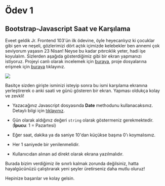 # Ödev 1

## Bootstrap-Javascript Saat ve Karşılama

Eveet geldik Jr. Frontend 103'ün ilk ödevine, öyle heyecanlıyız ki çocuklar gibi şen ve neşeli, gözlerimizi dört açtık içimizde kelebekler ben annemi çok seviyorum yaşasın 23 Nisan! Neyse bu kadar pıtırcıklık yeter, hadi işe koyulalım. Sizlerden aşağıda gösterdiğimiz gibi bir ekran yapmanızı istiyoruz. Projeyi canlı olarak incelemek için [buraya](http://cengizcmataraci.me/javascriptclock/), proje dosyalarına erişmek için [buraya](https://github.com/Kodluyoruz/taskforce/tree/javascript/javascript/javascript-temel/odev1/javascriptclock) tıklayınız.

![](figures/clock.gif)

Basitçe sizden girişte isminizi isteyip sonra bu ismi karşılama ekranına yerleştirerek o anki saati ve günü gösteren bir ekran. Yapması oldukça kolay ve zevkli!

- Yazacağınız Javascript dosyasında **Date** methodunu kullanacaksınız. Detaylı bilgi için [tıklayınız](https://developer.mozilla.org/en-US/docs/Web/JavaScript/Reference/Global_Objects/Date).

- Gün olarak aldığınız değeri ```string``` olarak göstermeniz gerekmektedir. (**İpucu**: 1 = Pazartesi)

- Eğer saat, dakika ya da saniye 10'dan küçükse başına 0'ı koymalısınız.

- Her 1 saniyede bir yenilenmelidir.

- Kullanıcıdan alınan ad direkt olarak ekrana yazılmalıdır.

Burada bizim verdiğimiz ile sınırlı kalmak zorunda değilsiniz, hatta hayalgücünüzü çalıştırarak yeni şeyler üretirseniz daha mutlu oluruz!

Hepinize başarılar ve kolay gelsin.